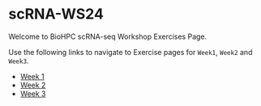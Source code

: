 # scRNA-WS24

Welcome to BioHPC scRNA-seq Workshop Exercises Page. <br>

Use the following links to navigate to Exercise pages for `Week1`, `Week2` and `Week3`.

- [Week 1](Lessons/Week1.md)
- [Week 2](Lessons/Week2.md)
- [Week 3](Lessons/Week3.md)

